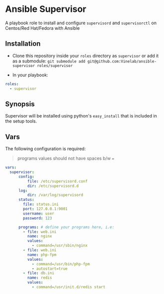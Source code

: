 # Ansible Supervisor
A playbook role to install and configure `supervisord` and `supervisorctl` on Centos/Red Hat/Fedora with Ansible

## Installation
- Clone this repository inside your `roles` directory as `supervisor`
or add it as a submodule: `git submodule add git@github.com:Vinelab/ansible-supervisor roles/supervisor`

- In your playbook:

```yaml
roles:
  - supervisor
```

## Synopsis
Supervisor will be installed using python's `easy_install` that is included in the setup tools.

## Vars
The following configuration is required:

> programs values should not have spaces b/w `=`

```yaml
vars:
  supervisor:
      config:
          file: /etc/supervisord.conf
          dir: /etc/supervisord.d
      log:
          dir: /var/log/supervisord
      status:
        file: status.ini
        port: 127.0.0.1:9001
        username: user
        password: 123

      programs: # define your programs here, i.e:
        - file: web.ini
          name: nginx
          values:
            - command=/usr/sbin/nginx
        - file: web.ini
          name: php-fpm
          values:
            - command=/usr/bin/php-fpm
            - autostart=true
        - file: db.ini
          name: redis
          values:
            - command=/usr/init.d/redis start
```
